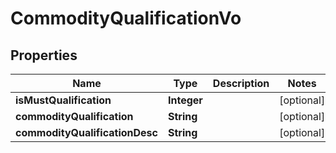 

# CommodityQualificationVo


## Properties

Name | Type | Description | Notes
------------ | ------------- | ------------- | -------------
**isMustQualification** | **Integer** |  |  [optional]
**commodityQualification** | **String** |  |  [optional]
**commodityQualificationDesc** | **String** |  |  [optional]



